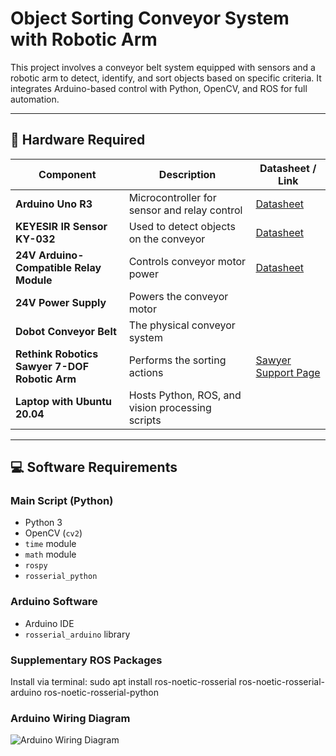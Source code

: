 # Object Sorting Conveyor System with Robotic Arm

This project involves a conveyor belt system equipped with sensors and a robotic arm to detect, identify, and sort objects based on specific criteria. It integrates Arduino-based control with Python, OpenCV, and ROS for full automation.

---

## 🔧 Hardware Required

| Component | Description | Datasheet / Link |
|----------|-------------|------------------|
| **Arduino Uno R3** | Microcontroller for sensor and relay control | [Datasheet](https://docs.arduino.cc/resources/datasheets/A000066-datasheet.pdf) |
| **KEYESIR IR Sensor KY-032** | Used to detect objects on the conveyor | [Datasheet](http://irsensor.wizecode.com/sensor.pdf) |
| **24V Arduino-Compatible Relay Module** | Controls conveyor motor power | [Datasheet](https://handsontec.com/dataspecs/module/Relay%20Module/1Ch-relay%20Opto.pdf) |
| **24V Power Supply** | Powers the conveyor motor |
| **Dobot Conveyor Belt** | The physical conveyor system |
| **Rethink Robotics Sawyer 7-DOF Robotic Arm** | Performs the sorting actions | [Sawyer Support Page](https://support.rethinkrobotics.com/support/solutions/80000457340) |
| **Laptop with Ubuntu 20.04** | Hosts Python, ROS, and vision processing scripts |

---

## 💻 Software Requirements

### Main Script (Python)
- Python 3
- OpenCV (`cv2`)
- `time` module
- `math` module
- `rospy`
- `rosserial_python`

### Arduino Software
- Arduino IDE
- `rosserial_arduino` library

### Supplementary ROS Packages
Install via terminal:
sudo apt install ros-noetic-rosserial ros-noetic-rosserial-arduino ros-noetic-rosserial-python

### Arduino Wiring Diagram 
![Arduino Wiring Diagram](https://github.com/user-attachments/assets/ebd2cf71-676a-4389-b424-fa3caf27992b)
